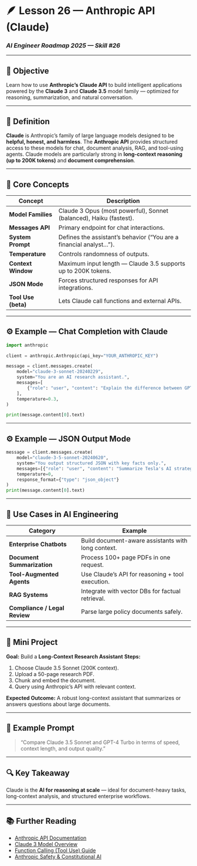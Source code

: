 # 🪶 Lesson 26 — Anthropic API (Claude)

### *AI Engineer Roadmap 2025 — Skill #26*

---

## 🎯 Objective

Learn how to use **Anthropic’s Claude API** to build intelligent applications powered by the **Claude 3** and **Claude 3.5** model family — optimized for reasoning, summarization, and natural conversation.

---

## 🧩 Definition

**Claude** is Anthropic’s family of large language models designed to be **helpful, honest, and harmless**.
The **Anthropic API** provides structured access to these models for chat, document analysis, RAG, and tool-using agents.
Claude models are particularly strong in **long-context reasoning (up to 200K tokens)** and **document comprehension**.

---

## 🧠 Core Concepts

| Concept             | Description                                                        |
| ------------------- | ------------------------------------------------------------------ |
| **Model Families**  | Claude 3 Opus (most powerful), Sonnet (balanced), Haiku (fastest). |
| **Messages API**    | Primary endpoint for chat interactions.                            |
| **System Prompt**   | Defines the assistant’s behavior (“You are a financial analyst…”). |
| **Temperature**     | Controls randomness of outputs.                                    |
| **Context Window**  | Maximum input length — Claude 3.5 supports up to 200K tokens.      |
| **JSON Mode**       | Forces structured responses for API integrations.                  |
| **Tool Use (beta)** | Lets Claude call functions and external APIs.                      |

---

## ⚙️ Example — Chat Completion with Claude

```python
import anthropic

client = anthropic.Anthropic(api_key="YOUR_ANTHROPIC_KEY")

message = client.messages.create(
    model="claude-3-sonnet-20240229",
    system="You are an AI research assistant.",
    messages=[
        {"role": "user", "content": "Explain the difference between GPT and Claude models."}
    ],
    temperature=0.3,
)

print(message.content[0].text)
```

---

## ⚙️ Example — JSON Output Mode

```python
message = client.messages.create(
    model="claude-3-5-sonnet-20240620",
    system="You output structured JSON with key facts only.",
    messages=[{"role": "user", "content": "Summarize Tesla's AI strategy."}],
    temperature=0,
    response_format={"type": "json_object"}
)
print(message.content[0].text)
```

---

## 🧱 Use Cases in AI Engineering

| Category                      | Example                                            |
| ----------------------------- | -------------------------------------------------- |
| **Enterprise Chatbots**       | Build document-aware assistants with long context. |
| **Document Summarization**    | Process 100+ page PDFs in one request.             |
| **Tool-Augmented Agents**     | Use Claude’s API for reasoning + tool execution.   |
| **RAG Systems**               | Integrate with vector DBs for factual retrieval.   |
| **Compliance / Legal Review** | Parse large policy documents safely.               |

---

## 📘 Mini Project

**Goal:** Build a **Long-Context Research Assistant**
**Steps:**

1. Choose Claude 3.5 Sonnet (200K context).
2. Upload a 50-page research PDF.
3. Chunk and embed the document.
4. Query using Anthropic’s API with relevant context.

**Expected Outcome:**
A robust long-context assistant that summarizes or answers questions about large documents.

---

## 🧠 Example Prompt

> “Compare Claude 3.5 Sonnet and GPT-4 Turbo in terms of speed, context length, and output quality.”

---

## 🔍 Key Takeaway

Claude is the **AI for reasoning at scale** — ideal for document-heavy tasks, long-context analysis, and structured enterprise workflows.

---

## 📚 Further Reading

* [Anthropic API Documentation](https://docs.anthropic.com/)
* [Claude 3 Model Overview](https://www.anthropic.com/news/claude-3-family)
* [Function Calling (Tool Use) Guide](https://docs.anthropic.com/en/docs/tool-use/overview)
* [Anthropic Safety & Constitutional AI](https://www.anthropic.com/research)